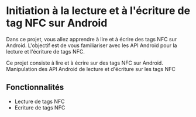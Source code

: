 # Initiation à la lecture et à l'écriture de tag NFC sur Android 

Dans ce projet, vous allez apprendre à lire et à écrire des tags NFC sur Android. 
L'objectif est de vous familiariser avec les API Android pour la lecture et l'écriture de tags NFC.

Ce projet consiste à lire et à écrire sur des tags NFC sur Android.
Manipulation des API Android de lecture et d'écriture sur les tags NFC

## Fonctionnalités
- Lecture de tags NFC
- Ecriture de tags NFC


